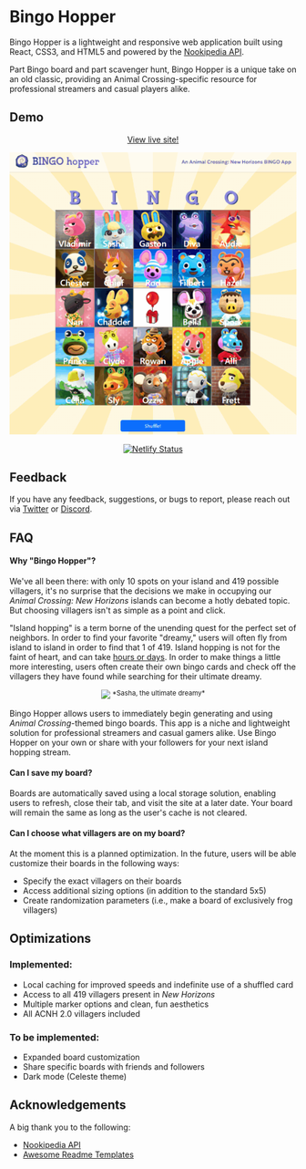 
# Bingo Hopper

Bingo Hopper is a lightweight and responsive web application built using React, CSS3, and HTML5 and powered by the [Nookipedia API](https://api.nookipedia.com/). 

Part Bingo board and part scavenger hunt, Bingo Hopper is a unique take on an old classic, providing an Animal Crossing-specific resource for professional streamers and casual players alike.
## Demo

<div align="center" display="block">

[View live site!](https://bingohopper.netlify.app/)

<img src="https://raw.githubusercontent.com/RachFairchild/acnh-bingo/main/bingo-hopper-demo.gif" alt="Bingo Hopper demo">

<!-- ![Bingo Hopper demo](https://raw.githubusercontent.com/RachFairchild/acnh-bingo/main/bingo-hopper-demo.gif) -->

[![Netlify Status](https://api.netlify.com/api/v1/badges/8796881a-43e9-40ed-a859-dcaeb3a3ec68/deploy-status)](https://app.netlify.com/sites/bingohopper/deploys)

</div>

## Feedback

If you have any feedback, suggestions, or bugs to report, please reach out via [Twitter](https://twitter.com/rachefairchild) or [Discord](https://discordapp.com/users/Rachib).

## FAQ

#### Why "Bingo Hopper"?

We've all been there: with only 10 spots on your island and 419 possible villagers, it's no surprise that the decisions we make in occupying our *Animal Crossing: New Horizons* islands can become a hotly debated topic. But choosing villagers isn't as simple as a point and click.

"Island hopping" is a term borne of the unending quest for the perfect set of neighbors. In order to find your favorite "dreamy," users will often fly from island to island in order to find that 1 of 419. Island hopping is not for the faint of heart, and can take [hours or days](https://www.youtube.com/watch?v=kA-ueFYqWjU). In order to make things a little more interesting, users often create their own bingo cards and check off the villagers they have found while searching for their ultimate dreamy.

<div align="center" display="block">
<img src="https://dodo.ac/np/images/9/90/Sasha_amiibo.png">
<span><sup> *Sasha, the ultimate dreamy* </sup></span>
</div>

Bingo Hopper allows users to immediately begin generating and using *Animal Crossing*-themed bingo boards. This app is a niche and lightweight solution for professional streamers and casual gamers alike. Use Bingo Hopper on your own or share with your followers for your next island hopping stream.

#### Can I save my board?

Boards are automatically saved using a local storage solution, enabling users to refresh, close their tab, and visit the site at a later date. Your board will remain the same as long as the user's cache is not cleared.

#### Can I choose what villagers are on my board?

At the moment this is a planned optimization. In the future, users will be able customize their boards in the following ways:
 - Specify the exact villagers on their boards
 - Access additional sizing options (in addition to the standard 5x5)
 - Create randomization parameters (i.e., make a board of exclusively frog villagers)
## Optimizations

### Implemented:
 - Local caching for improved speeds and indefinite use of a shuffled card
 - Access to all 419 villagers present in *New Horizons*
 - Multiple marker options and clean, fun aesthetics
 - All ACNH 2.0 villagers included

### To be implemented:
 - Expanded board customization
 - Share specific boards with friends and followers
 - Dark mode (Celeste theme)
## Acknowledgements

A big thank you to the following:

 - [Nookipedia API](https://api.nookipedia.com/) 
 - [Awesome Readme Templates](https://awesomeopensource.com/project/elangosundar/awesome-README-templates)